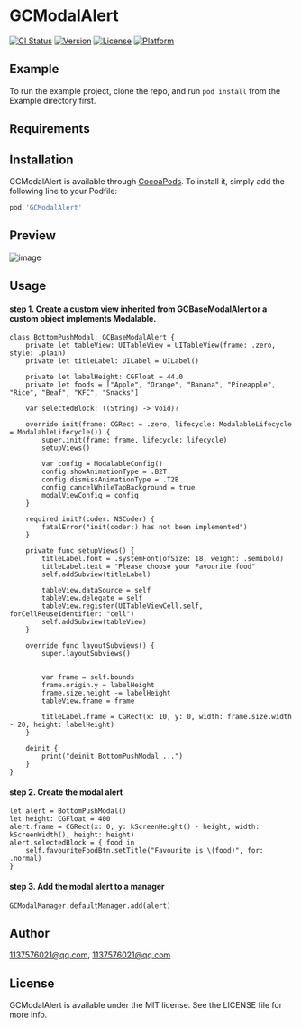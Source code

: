 # GCModalAlert

[![CI Status](https://img.shields.io/travis/1137576021@qq.com/GCModalAlert.svg?style=flat)](https://travis-ci.org/1137576021@qq.com/GCModalAlert)
[![Version](https://img.shields.io/cocoapods/v/GCModalAlert.svg?style=flat)](https://cocoapods.org/pods/GCModalAlert)
[![License](https://img.shields.io/cocoapods/l/GCModalAlert.svg?style=flat)](https://cocoapods.org/pods/GCModalAlert)
[![Platform](https://img.shields.io/cocoapods/p/GCModalAlert.svg?style=flat)](https://cocoapods.org/pods/GCModalAlert)

## Example

To run the example project, clone the repo, and run `pod install` from the Example directory first.

## Requirements

## Installation

GCModalAlert is available through [CocoaPods](https://cocoapods.org). To install
it, simply add the following line to your Podfile:

```ruby
pod 'GCModalAlert'
```

## Preview

![image](https://github.com/Sunshine-Rain/GCModalAlert-Pod/tree/main/Example/GCModalAlert/preview.gif)

## Usage

#### step 1.  Create a custom view inherited from GCBaseModalAlert or a custom object implements Modalable.

```
class BottomPushModal: GCBaseModalAlert {
    private let tableView: UITableView = UITableView(frame: .zero, style: .plain)
    private let titleLabel: UILabel = UILabel()
    
    private let labelHeight: CGFloat = 44.0
    private let foods = ["Apple", "Orange", "Banana", "Pineapple", "Rice", "Beaf", "KFC", "Snacks"]
    
    var selectedBlock: ((String) -> Void)?
    
    override init(frame: CGRect = .zero, lifecycle: ModalableLifecycle = ModalableLifecycle()) {
        super.init(frame: frame, lifecycle: lifecycle)
        setupViews()
        
        var config = ModalableConfig()
        config.showAnimationType = .B2T
        config.dismissAnimationType = .T2B
        config.cancelWhileTapBackground = true
        modalViewConfig = config
    }
    
    required init?(coder: NSCoder) {
        fatalError("init(coder:) has not been implemented")
    }
    
    private func setupViews() {
        titleLabel.font = .systemFont(ofSize: 18, weight: .semibold)
        titleLabel.text = "Please choose your Favourite food"
        self.addSubview(titleLabel)
        
        tableView.dataSource = self
        tableView.delegate = self
        tableView.register(UITableViewCell.self, forCellReuseIdentifier: "cell")
        self.addSubview(tableView)
    }
    
    override func layoutSubviews() {
        super.layoutSubviews()
        
        
        var frame = self.bounds
        frame.origin.y = labelHeight
        frame.size.height -= labelHeight
        tableView.frame = frame
        
        titleLabel.frame = CGRect(x: 10, y: 0, width: frame.size.width - 20, height: labelHeight)
    }
    
    deinit {
        print("deinit BottomPushModal ...")
    }
}
```

#### step 2.  Create the modal alert

```
let alert = BottomPushModal()
let height: CGFloat = 400
alert.frame = CGRect(x: 0, y: kScreenHeight() - height, width: kScreenWidth(), height: height)
alert.selectedBlock = { food in
    self.favouriteFoodBtn.setTitle("Favourite is \(food)", for: .normal)
}
```

#### step 3.  Add the modal alert to a manager

```
GCModalManager.defaultManager.add(alert)
```

## Author

1137576021@qq.com, 1137576021@qq.com

## License

GCModalAlert is available under the MIT license. See the LICENSE file for more info.
